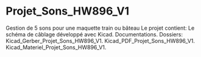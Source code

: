 # Projet_Sons_HW896_V1
Gestion de 5 sons pour une maquette train ou bâteau
Le projet contient:
Le schéma de câblage développé avec Kicad.
Documentations.
Dossiers:
Kicad_Gerber_Projet_Sons_HW896_V1.
Kicad_PDF_Projet_Sons_HW896_V1.
Kicad_Materiel_Projet_Sons_HW896_V1.
